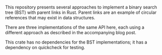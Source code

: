 This repository presents several approaches to implement a binary search tree
(BST) with parent links in Rust. Parent links are an example of circular
references that may exist in data structures.

There are three implementations of the same API here, each using a different
approach as described in the accompanying blog post.

This crate has no dependencies for the BST implementations; it has a dependency
on quickcheck for testing.
